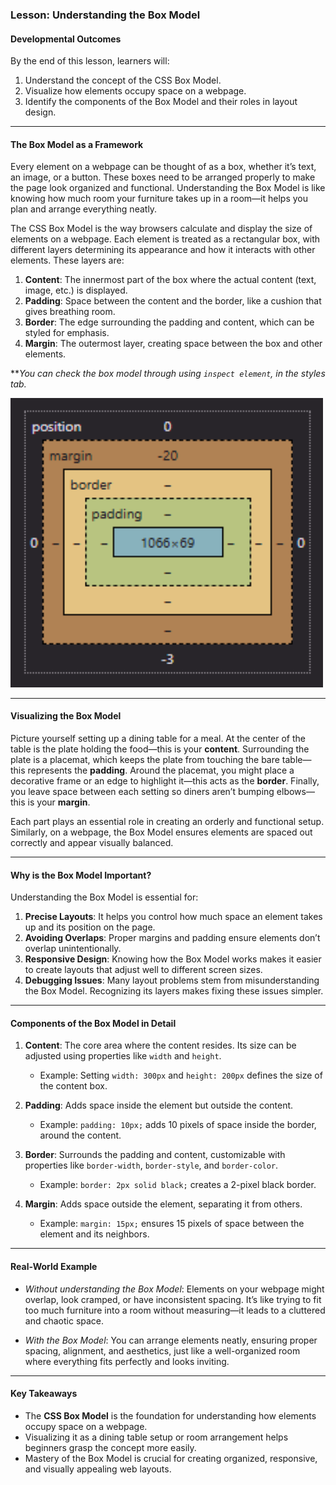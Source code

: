 ### **Lesson: Understanding the Box Model**

#### **Developmental Outcomes**
By the end of this lesson, learners will:
1. Understand the concept of the CSS Box Model.
2. Visualize how elements occupy space on a webpage.
3. Identify the components of the Box Model and their roles in layout design.

---
<add a short video explaining the concept of the box model>

#### **The Box Model as a Framework**

Every element on a webpage can be thought of as a box, whether it’s text, an image, or a button. These boxes need to be arranged properly to make the page look organized and functional. Understanding the Box Model is like knowing how much room your furniture takes up in a room—it helps you plan and arrange everything neatly.

The CSS Box Model is the way browsers calculate and display the size of elements on a webpage. Each element is treated as a rectangular box, with different layers determining its appearance and how it interacts with other elements. These layers are:

1. **Content**: The innermost part of the box where the actual content (text, image, etc.) is displayed.
2. **Padding**: Space between the content and the border, like a cushion that gives breathing room.
3. **Border**: The edge surrounding the padding and content, which can be styled for emphasis.
4. **Margin**: The outermost layer, creating space between the box and other elements.

***You can check the box model through using `inspect element`, in the styles tab.*

<img src="./Assets/box_model.png" alt="Box model" width="500">

---

#### **Visualizing the Box Model**

Picture yourself setting up a dining table for a meal. At the center of the table is the plate holding the food—this is your **content**. Surrounding the plate is a placemat, which keeps the plate from touching the bare table—this represents the **padding**. Around the placemat, you might place a decorative frame or an edge to highlight it—this acts as the **border**. Finally, you leave space between each setting so diners aren’t bumping elbows—this is your **margin**.

Each part plays an essential role in creating an orderly and functional setup. Similarly, on a webpage, the Box Model ensures elements are spaced out correctly and appear visually balanced.

---

#### **Why is the Box Model Important?**

Understanding the Box Model is essential for:

1. **Precise Layouts**: It helps you control how much space an element takes up and its position on the page.
2. **Avoiding Overlaps**: Proper margins and padding ensure elements don’t overlap unintentionally.
3. **Responsive Design**: Knowing how the Box Model works makes it easier to create layouts that adjust well to different screen sizes.
4. **Debugging Issues**: Many layout problems stem from misunderstanding the Box Model. Recognizing its layers makes fixing these issues simpler.

---

#### **Components of the Box Model in Detail**

1. **Content**: The core area where the content resides. Its size can be adjusted using properties like `width` and `height`.
   - Example: Setting `width: 300px` and `height: 200px` defines the size of the content box.

2. **Padding**: Adds space inside the element but outside the content.
   - Example: `padding: 10px;` adds 10 pixels of space inside the border, around the content.

3. **Border**: Surrounds the padding and content, customizable with properties like `border-width`, `border-style`, and `border-color`.
   - Example: `border: 2px solid black;` creates a 2-pixel black border.

4. **Margin**: Adds space outside the element, separating it from others.
   - Example: `margin: 15px;` ensures 15 pixels of space between the element and its neighbors.

---

#### **Real-World Example**

- *Without understanding the Box Model*: Elements on your webpage might overlap, look cramped, or have inconsistent spacing. It’s like trying to fit too much furniture into a room without measuring—it leads to a cluttered and chaotic space.

- *With the Box Model*: You can arrange elements neatly, ensuring proper spacing, alignment, and aesthetics, just like a well-organized room where everything fits perfectly and looks inviting.

---

#### **Key Takeaways**

- The **CSS Box Model** is the foundation for understanding how elements occupy space on a webpage.
- Visualizing it as a dining table setup or room arrangement helps beginners grasp the concept more easily.
- Mastery of the Box Model is crucial for creating organized, responsive, and visually appealing web layouts.

